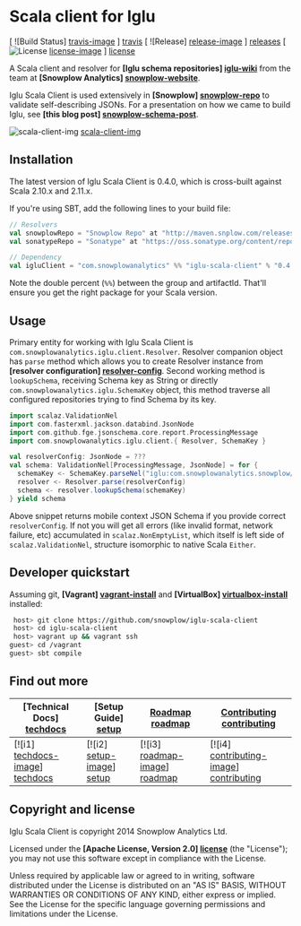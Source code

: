 # Scala client for Iglu

[ ![Build Status] [travis-image] ] [travis] [ ![Release] [release-image] ] [releases] [ ![License] [license-image] ] [license]

A Scala client and resolver for **[Iglu schema repositories] [iglu-wiki]** from the team at **[Snowplow Analytics] [snowplow-website]**.

Iglu Scala Client is used extensively in **[Snowplow] [snowplow-repo]** to validate self-describing JSONs. For a presentation on how we came to build Iglu, see **[this blog post] [snowplow-schema-post]**.

![scala-client-img] [scala-client-img]

## Installation

The latest version of Iglu Scala Client is 0.4.0, which is cross-built against Scala 2.10.x and 2.11.x.

If you're using SBT, add the following lines to your build file:

```scala
// Resolvers
val snowplowRepo = "Snowplow Repo" at "http://maven.snplow.com/releases/"
val sonatypeRepo = "Sonatype" at "https://oss.sonatype.org/content/repositories/releases"

// Dependency
val igluClient = "com.snowplowanalytics" %% "iglu-scala-client" % "0.4.0"
```

Note the double percent (`%%`) between the group and artifactId. That'll ensure you get the right package for your Scala version.

## Usage

Primary entity for working with Iglu Scala Client is `com.snowplowanalytics.iglu.client.Resolver`.
Resolver companion object has `parse` method which allows you to create Resolver instance from **[resolver configuration] [resolver-config]**.
Second working method is `lookupSchema`, receiving Schema key as String or directly `com.snowplowanalytics.iglu.SchemaKey` object,
this method traverse all configured repositories trying to find Schema by its key.

```scala
import scalaz.ValidationNel
import com.fasterxml.jackson.databind.JsonNode
import com.github.fge.jsonschema.core.report.ProcessingMessage
import com.snowplowanalytics.iglu.client.{ Resolver, SchemaKey }

val resolverConfig: JsonNode = ???
val schema: ValidationNel[ProcessingMessage, JsonNode] = for {
  schemaKey <- SchemaKey.parseNel("iglu:com.snowplowanalytics.snowplow/mobile_context/jsonschema/1-0-0")
  resolver <- Resolver.parse(resolverConfig)
  schema <- resolver.lookupSchema(schemaKey)
} yield schema
```

Above snippet returns mobile context JSON Schema if you provide correct `resolverConfig`.
If not you will get all errors (like invalid format, network failure, etc) accumulated in `scalaz.NonEmptyList`,
which itself is left side of `scalaz.ValidationNel`, structure isomorphic to native Scala `Either`.

## Developer quickstart

Assuming git, **[Vagrant] [vagrant-install]** and **[VirtualBox] [virtualbox-install]** installed:

```bash
 host> git clone https://github.com/snowplow/iglu-scala-client
 host> cd iglu-scala-client
 host> vagrant up && vagrant ssh
guest> cd /vagrant
guest> sbt compile
```

## Find out more

| **[Technical Docs] [techdocs]**     | **[Setup Guide] [setup]**     | **[Roadmap] [roadmap]**           | **[Contributing] [contributing]**           |
|-------------------------------------|-------------------------------|-----------------------------------|---------------------------------------------|
| [![i1] [techdocs-image]] [techdocs] | [![i2] [setup-image]] [setup] | [![i3] [roadmap-image]] [roadmap] | [![i4] [contributing-image]] [contributing] |

## Copyright and license

Iglu Scala Client is copyright 2014 Snowplow Analytics Ltd.

Licensed under the **[Apache License, Version 2.0] [license]** (the "License");
you may not use this software except in compliance with the License.

Unless required by applicable law or agreed to in writing, software
distributed under the License is distributed on an "AS IS" BASIS,
WITHOUT WARRANTIES OR CONDITIONS OF ANY KIND, either express or implied.
See the License for the specific language governing permissions and
limitations under the License.

[scala-client-img]: https://github.com/snowplow/iglu/wiki/technical-documentation/images/iglu-clients.png

[iglu-wiki]: https://github.com/snowplow/iglu/wiki
[snowplow-schema-post]: http://snowplowanalytics.com/blog/2014/06/06/making-snowplow-schemas-flexible-a-technical-approach/
[resolver-config]: https://github.com/snowplow/iglu/wiki/Iglu-client-configuration

[snowplow-repo]: https://github.com/snowplow/snowplow
[snowplow-website]: http://snowplowanalytics.com

[vagrant-install]: http://docs.vagrantup.com/v2/installation/index.html
[virtualbox-install]: https://www.virtualbox.org/wiki/Downloads

[techdocs-image]: https://d3i6fms1cm1j0i.cloudfront.net/github/images/techdocs.png
[setup-image]: https://d3i6fms1cm1j0i.cloudfront.net/github/images/setup.png
[roadmap-image]: https://d3i6fms1cm1j0i.cloudfront.net/github/images/roadmap.png
[contributing-image]: https://d3i6fms1cm1j0i.cloudfront.net/github/images/contributing.png

[techdocs]: https://github.com/snowplow/iglu/wiki/Scala-client
[setup]: https://github.com/snowplow/iglu/wiki/Scala-client-setup
[roadmap]: https://github.com/snowplow/iglu/wiki/Product-roadmap
[contributing]: https://github.com/snowplow/iglu/wiki/Contributing

[travis]: https://travis-ci.org/snowplow/iglu-scala-client
[travis-image]: https://travis-ci.org/snowplow/iglu-scala-client.png?branch=master

[releases]: https://github.com/snowplow/scala-weather/releases
[release-image]: http://img.shields.io/badge/release-0.4.0-blue.svg?style=flat

[license]: http://www.apache.org/licenses/LICENSE-2.0
[license-image]: http://img.shields.io/badge/license-Apache--2-blue.svg?style=flat
